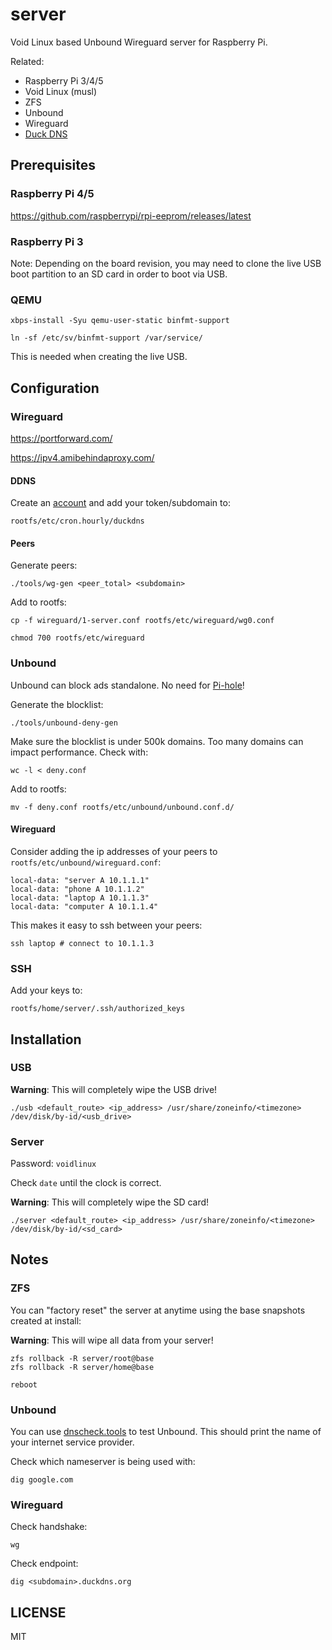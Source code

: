 # server

Void Linux based Unbound Wireguard server for Raspberry Pi.

Related:

* Raspberry Pi 3/4/5
* Void Linux (musl)
* ZFS
* Unbound
* Wireguard
* [Duck DNS](https://www.duckdns.org/)

## Prerequisites

### Raspberry Pi 4/5

https://github.com/raspberrypi/rpi-eeprom/releases/latest

### Raspberry Pi 3

Note: Depending on the board revision,
you may need to clone the live USB boot partition to an SD card in order to boot via USB.

### QEMU

```
xbps-install -Syu qemu-user-static binfmt-support

ln -sf /etc/sv/binfmt-support /var/service/
```

This is needed when creating the live USB.

## Configuration

### Wireguard

https://portforward.com/

https://ipv4.amibehindaproxy.com/

<!-- https://github.com/cloudflare/cloudflared -->

<!-- https://www.duckdns.org/ -->

<!-- https://www.duckdns.org/about.jsp -->

<!-- https://techoverflow.net/2021/07/09/what-does-wireguard-allowedips-actually-do/ -->

#### DDNS

Create an [account](https://www.duckdns.org/) and add your token/subdomain to:

```
rootfs/etc/cron.hourly/duckdns
```

#### Peers

<!-- PersistentKeepalive = 25 -->

<!-- ListenPort = 51820 -->

<!-- Endpoint -->

Generate peers:

```
./tools/wg-gen <peer_total> <subdomain>
```

Add to rootfs:

```
cp -f wireguard/1-server.conf rootfs/etc/wireguard/wg0.conf

chmod 700 rootfs/etc/wireguard
```

### Unbound

<!-- https://github.com/pi-hole/pi-hole/blob/60b6a1016c7f39e1db8359fc5874ae35d8c27ff9/gravity.sh#L635-L664 -->

Unbound can block ads standalone. No need for [Pi-hole](https://pi-hole.net/)!

Generate the blocklist:

```
./tools/unbound-deny-gen
```

Make sure the blocklist is under 500k domains.
Too many domains can impact performance.
Check with:

```
wc -l < deny.conf
```

Add to rootfs:

```
mv -f deny.conf rootfs/etc/unbound/unbound.conf.d/
```

#### Wireguard

Consider adding the ip addresses of your peers to `rootfs/etc/unbound/wireguard.conf`:

```
local-data: "server A 10.1.1.1"
local-data: "phone A 10.1.1.2"
local-data: "laptop A 10.1.1.3"
local-data: "computer A 10.1.1.4"
```

This makes it easy to ssh between your peers:

```
ssh laptop # connect to 10.1.1.3
```

### SSH

Add your keys to:

```
rootfs/home/server/.ssh/authorized_keys
```

## Installation

### USB

**Warning**: This will completely wipe the USB drive!

```
./usb <default_route> <ip_address> /usr/share/zoneinfo/<timezone> /dev/disk/by-id/<usb_drive>
```

### Server

Password: `voidlinux`

Check `date` until the clock is correct.

**Warning**: This will completely wipe the SD card!

```
./server <default_route> <ip_address> /usr/share/zoneinfo/<timezone> /dev/disk/by-id/<sd_card>
```

## Notes

### ZFS

You can "factory reset" the server at anytime using the base snapshots created at install:

**Warning**: This will wipe all data from your server!

```
zfs rollback -R server/root@base
zfs rollback -R server/home@base

reboot
```

### Unbound

You can use [dnscheck.tools](https://dnscheck.tools/) to test Unbound.
This should print the name of your internet service provider.

Check which nameserver is being used with:

```
dig google.com
```

### Wireguard

Check handshake:

```
wg
```

Check endpoint:

```
dig <subdomain>.duckdns.org
```

## LICENSE

MIT
